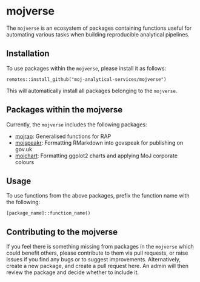 # mojverse

The `mojverse` is an ecosystem of packages containing functions useful for automating various tasks when building reproducible analytical pipelines.

## Installation

To use packages within the `mojverse`, please install it as follows: 
````
remotes::install_github("moj-analytical-services/mojverse") 
````
This will automatically install all packages belonging to the `mojverse`.

## Packages within the mojverse

Currently, the `mojverse` includes the following packages:

* [mojrap](https://github.com/moj-analytical-services/mojrap): Generalised functions for RAP
* [mojspeakr](https://github.com/moj-analytical-services/mojspeakr): Formatting RMarkdown into govspeak for publishing on gov.uk
* [mojchart](https://github.com/moj-analytical-services/mojchart): Formatting ggplot2 charts and applying MoJ corporate colours

## Usage

To use functions from the above packages, prefix the function name with the following: 

````
[package_name]::function_name()
````

## Contributing to the mojverse

If you feel there is something missing from packages in the `mojverse` which could benefit others, please contribute to them via pull requests, or raise Issues if you find any bugs or to suggest improvements. Alternatively, create a new package, and create a pull request here. An admin will then review the package and decide whether to include it.



